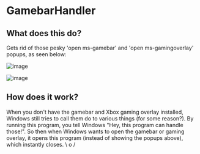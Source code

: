 # GamebarHandler
## What does this do?
Gets rid of those pesky 'open ms-gamebar' and 'open ms-gamingoverlay' popups, as seen below:

![image](https://github.com/user-attachments/assets/6819f8c6-5919-4444-9b20-75d612333c4f)

![image](https://github.com/user-attachments/assets/72e7e4d4-9452-4c56-b1b2-959d91728379)

## How does it work?
When you don't have the gamebar and Xbox gaming overlay installed, Windows still tries to call them do to various things (for some reason?). By running this program, you tell Windows "Hey, this program can handle those!". So then when Windows wants to open the gamebar or gaming overlay, it opens this program (instead of showing the popups above), which instantly closes. \ o /
